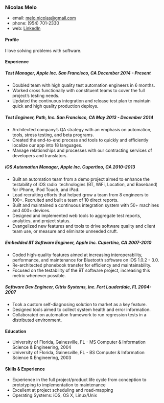### Nicolas Melo 
* email: melo.nicolas@gmail.com 
* phone: (954) 701-2330 
* web: [LinkedIn](https://www.linkedin.com/pub/nicolas-melo/3/a97/472)

#### Profile
I love solving problems with software.

#### Experience
##### Test Manager, Apple Inc. San Francisco, CA December 2014 - Present
* Doubled team with high quality test automation engineers in 6 months.
* Worked cross functionally with constituent teams to cover the full project’s testing needs.
* Updated the continuous integration and release test plan to maintain quick and high quality production deploys.

##### Test Engineer, Path, Inc. San Francisco, CA May 2013 - December 2014
* Architected company’s QA strategy with an emphasis on automation, tools, stress testing, and beta programs.
* Created the end-to-end process and tools to quickly and efficiently localize our app into 18 languages.
* Manage relationships and processes with our contracting services of developers and translators.

##### iOS Automation Manager, Apple Inc. Cupertino, CA 2010-2013
* Built an automation team from a demo project aimed to enhance the testability of iOS radio  technologies (BT, WiFi, Location, and Baseband) for iPhone, iPod Touch, and iPad. 
* Lead recruiting efforts that helped grow a team from 8 engineers to 100+. Recruited and built a team of 10 direct reports.
* Built and maintained a continuous integration system with 50+ machines and 400+ devices.
* Designed and implemented web tools to aggregate test reports, analytics, and project status.
* Evangelized new features and tools to drive software quality and client team use, or measure and eliminate unneeded cruft.

##### Embedded BT Software Engineer, Apple Inc. Cupertino, CA 2007-2010
* Coded high-quality features aimed at increasing interoperability, performance, and maintenance for Bluetooth software on iOS 1.0.2 - 3.0.
* Re-architected phonebook transfer for efficiency and maintainability.
* Focused on the testability of the BT software project, increasing this metric whenever possible.

##### Software Dev Engineer, Citrix Systems, Inc. Fort Lauderdale, FL 2004-2007
* Took a custom self-diagnosing solution to market as a key feature.
* Designed tools aimed to collect system health and error information.
* Collaborated on automation framework to run regression tests in a distributed environment.

#### Education
* University of Florida, Gainesville, FL - MS Computer & Information Science & Engineering, 2004
* University of Florida, Gainesville, FL - BS Computer & Information Science & Engineering, 2003

#### Skills & Experience
* Experience in the full project/product life cycle from conception to prototyping to implementation to maintenance
* Excellent at project scheduling and road-mapping
* Operating Systems: iOS, OS X, Linux/Unix
